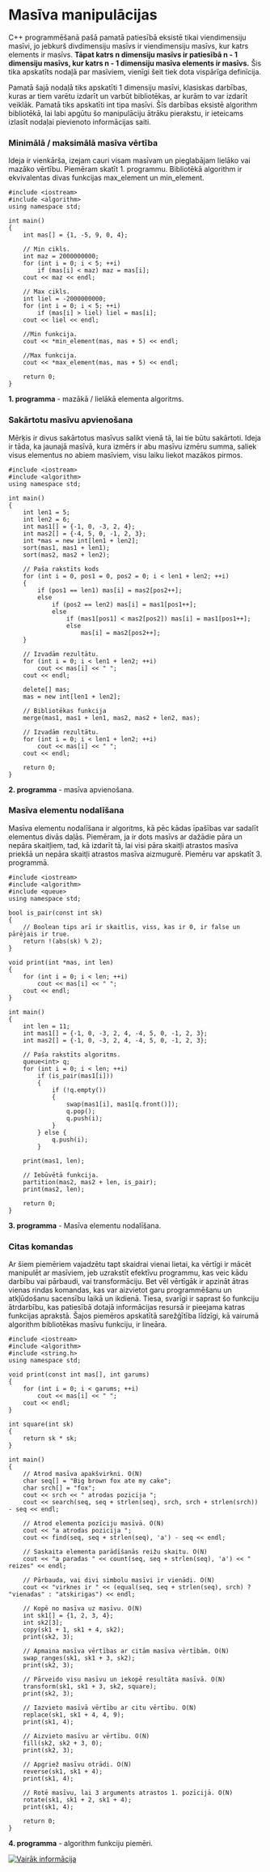 # Masīva manipulācijas

C++ programmēšanā pašā pamatā patiesībā eksistē tikai viendimensiju masīvi, jo jebkurš divdimensiju masīvs ir viendimensiju masīvs, kur katrs elements ir masīvs. **Tāpat katrs n dimensiju masīvs ir patiesībā n - 1 dimensiju masīvs, kur katrs n - 1 dimensiju masīva elements ir masīvs.** Šis tika apskatīts nodaļā par masīviem, vienīgi šeit tiek dota vispārīga definīcija.

Pamatā šajā nodaļā tiks apskatīti 1 dimensiju masīvi, klasiskas darbības, kuras ar tiem varētu izdarīt un varbūt bibliotēkas, ar kurām to var izdarīt veiklāk. Pamatā tiks apskatīti int tipa masīvi. Šīs darbības eksistē algorithm bibliotēkā, lai labi apgūtu šo manipulāciju ātrāku pierakstu, ir ieteicams izlasīt nodaļai pievienoto informācijas saiti.

### Minimālā / maksimālā masīva vērtība

Ideja ir vienkārša, izejam cauri visam masīvam un pieglabājam lielāko vai mazāko vērtību. Piemēram skatīt 1. programmu. Bibliotēkā algorithm ir ekvivalentas divas funkcijas max_element un min_element.

```
#include <iostream>
#include <algorithm>
using namespace std;

int main()
{
    int mas[] = {1, -5, 9, 0, 4};

    // Min cikls.
    int maz = 2000000000;
    for (int i = 0; i < 5; ++i)
        if (mas[i] < maz) maz = mas[i];
    cout << maz << endl;

    // Max cikls.
    int liel = -2000000000;
    for (int i = 0; i < 5; ++i)
        if (mas[i] > liel) liel = mas[i];
    cout << liel << endl;

    //Min funkcija.
    cout << *min_element(mas, mas + 5) << endl;

    //Max funkcija.
    cout << *max_element(mas, mas + 5) << endl;

    return 0;
}
```

**1. programma** - mazākā / lielākā elementa algoritms.

### Sakārtotu masīvu apvienošana

Mērķis ir divus sakārtotus masīvus salikt vienā tā, lai tie būtu sakārtoti. Ideja ir tāda, ka jaunajā masīvā, kura izmērs ir abu masīvu izmēru summa, saliek visus elementus no abiem masīviem, visu laiku liekot mazākos pirmos.

```
#include <iostream>
#include <algorithm>
using namespace std;

int main()
{
    int len1 = 5;
    int len2 = 6;
    int mas1[] = {-1, 0, -3, 2, 4};
    int mas2[] = {-4, 5, 0, -1, 2, 3};
    int *mas = new int[len1 + len2];
    sort(mas1, mas1 + len1);
    sort(mas2, mas2 + len2);

    // Paša rakstīts kods
    for (int i = 0, pos1 = 0, pos2 = 0; i < len1 + len2; ++i)
    {
        if (pos1 == len1) mas[i] = mas2[pos2++];
        else
            if (pos2 == len2) mas[i] = mas1[pos1++];
            else
                if (mas1[pos1] < mas2[pos2]) mas[i] = mas1[pos1++];
                else
                    mas[i] = mas2[pos2++];
    }

    // Izvadām rezultātu.
    for (int i = 0; i < len1 + len2; ++i)
        cout << mas[i] << " ";
    cout << endl;

    delete[] mas;
    mas = new int[len1 + len2];

    // Bibliotēkas funkcija
    merge(mas1, mas1 + len1, mas2, mas2 + len2, mas);

    // Izvadām rezultātu.
    for (int i = 0; i < len1 + len2; ++i)
        cout << mas[i] << " ";
    cout << endl;

    return 0;
}
```

**2. programma** - masīva apvienošana.

### Masīva elementu nodalīšana

Masīva elementu nodalīšana ir algoritms, kā pēc kādas īpašības var sadalīt elementus divās daļās. Piemēram, ja ir dots masīvs ar dažādie pāra un nepāra skaitļiem, tad, kā izdarīt tā, lai visi pāra skaitļi atrastos masīva priekšā un nepāra skaitļi atrastos masīva aizmugurē. Piemēru var apskatīt 3. programmā.

```
#include <iostream>
#include <algorithm>
#include <queue>
using namespace std;

bool is_pair(const int sk)
{
    // Boolean tips arī ir skaitlis, viss, kas ir 0, ir false un pārējais ir true.
    return !(abs(sk) % 2);
}

void print(int *mas, int len)
{
    for (int i = 0; i < len; ++i)
        cout << mas[i] << " ";
    cout << endl;
}

int main()
{
    int len = 11;
    int mas1[] = {-1, 0, -3, 2, 4, -4, 5, 0, -1, 2, 3};
    int mas2[] = {-1, 0, -3, 2, 4, -4, 5, 0, -1, 2, 3};

    // Paša rakstīts algoritms.
    queue<int> q;
    for (int i = 0; i < len; ++i)
        if (is_pair(mas1[i]))
        {
            if (!q.empty())
            {
                swap(mas1[i], mas1[q.front()]);
                q.pop();
                q.push(i);
            }
        } else {
            q.push(i);
        }

    print(mas1, len);

    // Iebūvētā funkcija.
    partition(mas2, mas2 + len, is_pair);
    print(mas2, len);

    return 0;
}
```

**3. programma** - Masīva elementu nodalīšana.

### Citas komandas

Ar šiem piemēriem vajadzētu tapt skaidrai vienai lietai, ka vērtīgi ir mācēt manipulēt ar masīviem, jeb uzrakstīt efektīvu programmu, kas veic kādu darbību vai pārbaudi, vai transformāciju. Bet vēl vērtīgāk ir apzināt ātras vienas rindas komandas, kas var aizvietot garu programmēšanu un atkļūdošanu sacensību laikā un ikdienā. Tiesa, svarīgi ir saprast šo funkciju ātrdarbību, kas patiesībā dotajā informācijas resursā ir pieejama katras funkcijas aprakstā. Šajos piemēros apskatītā sarežģītība līdzīgi, kā vairumā algorithm bibliotēkas masīvu funkciju, ir lineāra.

```
#include <iostream>
#include <algorithm>
#include <string.h>
using namespace std;

void print(const int mas[], int garums)
{
    for (int i = 0; i < garums; ++i)
        cout << mas[i] << " ";
    cout << endl;
}

int square(int sk)
{
    return sk * sk;
}

int main()
{
    // Atrod masīva apakšvirkni. O(N)
    char seq[] = "Big brown fox ate my cake";
    char srch[] = "fox";
    cout << srch << " atrodas pozicija ";
    cout << search(seq, seq + strlen(seq), srch, srch + strlen(srch)) - seq << endl;

    // Atrod elementa pozīciju masīvā. O(N)
    cout << "a atrodas pozicija ";
    cout << find(seq, seq + strlen(seq), 'a') - seq << endl;

    // Saskaita elementa parādīšanās reižu skaitu. O(N)
    cout << "a paradas " << count(seq, seq + strlen(seq), 'a') << " reizes" << endl;

    // Pārbauda, vai divi simbolu masīvi ir vienādi. O(N)
    cout << "virknes ir " << (equal(seq, seq + strlen(seq), srch) ? "vienadas" : "atskirigas") << endl;

    // Kopē no masīva uz masīvu. O(N)
    int sk1[] = {1, 2, 3, 4};
    int sk2[3];
    copy(sk1 + 1, sk1 + 4, sk2);
    print(sk2, 3);

    // Apmaina masīva vērtības ar citām masīva vērtībām. O(N)
    swap_ranges(sk1, sk1 + 3, sk2);
    print(sk2, 3);

    // Pārveido visu masīvu un iekopē resultāta masīvā. O(N)
    transform(sk1, sk1 + 3, sk2, square);
    print(sk2, 3);

    // Iazvieto masīvā vērtību ar citu vērtību. O(N)
    replace(sk1, sk1 + 4, 4, 9);
    print(sk1, 4);

    // Aizvieto masīvu ar vērtību. O(N)
    fill(sk2, sk2 + 3, 0);
    print(sk2, 3);

    // Apgriež masīvu otrādi. O(N)
    reverse(sk1, sk1 + 4);
    print(sk1, 4);

    // Rotē masīvu, lai 3 arguments atrastos 1. pozīcijā. O(N)
    rotate(sk1, sk1 + 2, sk1 + 4);
    print(sk1, 4);

    return 0;
}
```

**4. programma** - algorithm funkciju piemēri.

<a href="http://www.cplusplus.com/reference/algorithm/" target="_blank">![Vairāk informācija](/media/theory/information.png)</a>